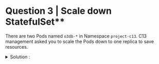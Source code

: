 # Question 3 | Scale down StatefulSet**

There are two Pods named `o3db-*` in Namespace `project-c13`. C13 management asked you to scale the Pods down to one replica to save resources.

<details>
<summary>Solution :</summary>

If we check the Pods we see two replicas:

```shell
k -n project-c13 get pod | grep o3db
o3db-0                                  1/1     Running   0          52s
o3db-1                                  1/1     Running   0          42s
```

From their name it looks like these are managed by a StatefulSet. But if we're not sure we could also check for the most common resources which manage Pods:

```shell
k -n project-c13 get deploy,ds,sts | grep o3db
statefulset.apps/o3db   2/2     2m56s
```

Confirmed, we have to work with a StatefulSet. To find this out we could also look at the Pod labels:

```shell
k -n project-c13 get pod --show-labels | grep o3db
o3db-0                                  1/1     Running   0          3m29s   app=nginx,controller-revision-hash=o3db-5fbd4bb9cc,statefulset.kubernetes.io/pod-name=o3db-0
o3db-1                                  1/1     Running   0          3m19s   app=nginx,controller-revision-hash=o3db-5fbd4bb9cc,statefulset.kubernetes.io/pod-name=o3db-1
```

To fulfill the task we simply run:

```shell
k -n project-c13 scale sts o3db --replicas 1
statefulset.apps/o3db scaled
```

```shell
k -n project-c13 get sts o3db
NAME   READY   AGE
o3db   1/1     4m39s
```

C13 Management is happy again.
</details>
